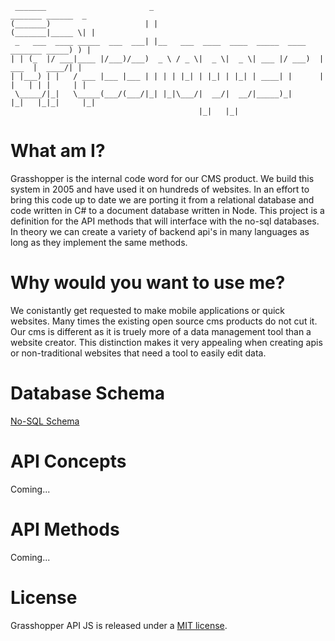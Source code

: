      _______                       _                                      _______ ______  _
    (_______)                     | |                                    (_______|_____ \| |
     _   ___  ____ _____  ___  ___| |__   ___  ____  ____  _____  ____    _______ _____) ) |
    | | (_  |/ ___|____ |/___)/___)  _ \ / _ \|  _ \|  _ \| ___ |/ ___)  |  ___  |  ____/| |
    | |___) | |   / ___ |___ |___ | | | | |_| | |_| | |_| | ____| |      | |   | | |     | |
     \_____/|_|   \_____(___/(___/|_| |_|\___/|  __/|  __/|_____)_|      |_|   |_|_|     |_|
                                              |_|   |_|


# What am I?

Grasshopper is the internal code word for our CMS product. We build this system in 2005 and have used it on hundreds
of websites. In an effort to bring this code up to date we are porting it from a relational database and code written
in C# to a document database written in Node. This project is a definition for the API methods that will interface
with the no-sql databases. In theory we can create a variety of backend api's in many languages as long as they
implement the same methods.

# Why would you want to use me?

We conistantly get requested to make mobile applications or quick websites. Many times the existing open source cms
products do not cut it. Our cms is different as it is truely more of a data management tool than a website creator.
This distinction makes it very appealing when creating apis or non-traditional websites that need a tool to easily edit
data.

# Database Schema

[No-SQL Schema](../blob/master/docs/db.md)

# API Concepts

Coming...


# API Methods

Coming...


# License
Grasshopper API JS is released under a [MIT license](../blob/master/LICENSE).